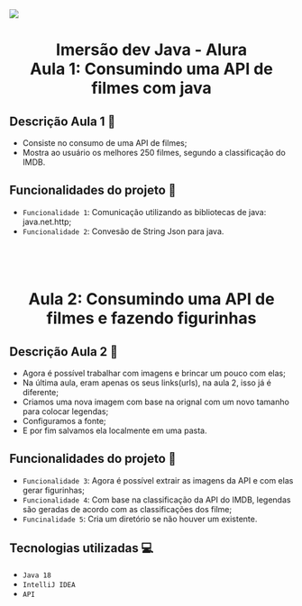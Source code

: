 <img src="http://img.shields.io/static/v1?label=STATUS&message=EM%20DESENVOLVIMENTO&color=GREEN&style=for-the-badge"/>

<h1 align="center"> Imersão dev Java - Alura <br/> Aula 1: Consumindo uma API de filmes com java</h1>

## Descrição Aula 1 📝

* Consiste no consumo de uma API de filmes;
* Mostra ao usuário os melhores 250 filmes, segundo a classificação do IMDB.

## Funcionalidades do projeto :hammer: 

- `Funcionalidade 1`: Comunicação utilizando as bibliotecas de java: java.net.http;
- `Funcionalidade 2`: Convesão de String Json para java.

<h1></h1>

<br/>

<h1 align="center"> Aula 2: Consumindo uma API de filmes e fazendo figurinhas</h1>

## Descrição Aula 2 📝

* Agora é possível trabalhar com imagens e brincar um pouco com elas;
* Na última aula, eram apenas os seus links(urls), na aula 2, isso já é diferente;
* Criamos uma nova imagem com base na orignal com um novo tamanho para colocar legendas;
* Configuramos a fonte;
* E por fim salvamos ela localmente em uma pasta.

## Funcionalidades do projeto :hammer: 

- `Funcionalidade 3`: Agora é possível extrair as imagens da API e com elas gerar figurinhas;
- `Funcionalidade 4`: Com base na classificação da API do IMDB, legendas são geradas de acordo com as classificações dos filme;
- `Funcinalidade 5`: Cria um diretório se não houver um existente.

## Tecnologias utilizadas 💻
- ``Java 18``
- ``IntelliJ IDEA``
- ``API``
